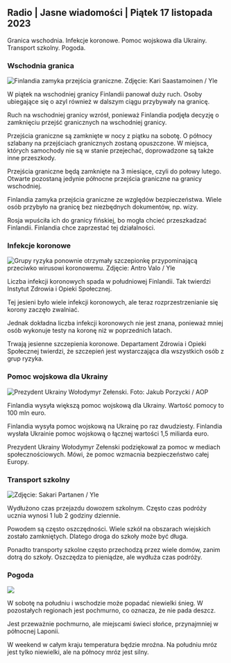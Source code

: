 ## Radio \| Jasne wiadomości \| Piątek 17 listopada 2023

Granica wschodnia. Infekcje koronowe. Pomoc wojskowa dla Ukrainy. Transport szkolny. Pogoda.

### Wschodnia granica

![Finlandia zamyka przejścia graniczne. Zdjęcie: Kari Saastamoinen / Yle](https://images.cdn.yle.fi/image/upload/c_crop,h_2908,w_5178,x_0,y_0/ar_1.777777777777777,c_fill,g_faces,h_675,w_1200/dpr_1.0/q_auto:eco/f_auto/fl_lossy/v1699908616/39-1200025655285565477b)

W piątek na wschodniej granicy Finlandii panował duży ruch. Osoby ubiegające się o azyl również w dalszym ciągu przybywały na granicę.

Ruch na wschodniej granicy wzrósł, ponieważ Finlandia podjęła decyzję o zamknięciu przejść granicznych na wschodniej granicy.

Przejścia graniczne są zamknięte w nocy z piątku na sobotę. O północy szlabany na przejściach granicznych zostaną opuszczone. W miejsca, których samochody nie są w stanie przejechać, doprowadzone są także inne przeszkody.

Przejścia graniczne będą zamknięte na 3 miesiące, czyli do połowy lutego. Otwarte pozostaną jedynie północne przejścia graniczne na granicy wschodniej.

Finlandia zamyka przejścia graniczne ze względów bezpieczeństwa. Wiele osób przybyło na granicę bez niezbędnych dokumentów, np. wizy.

Rosja wpuściła ich do granicy fińskiej, bo mogła chcieć przeszkadzać Finlandii. Finlandia chce zaprzestać tej działalności.

### Infekcje koronowe

![Grupy ryzyka ponownie otrzymały szczepionkę przypominającą przeciwko wirusowi koronowemu. Zdjęcie: Antro Valo / Yle](https://images.cdn.yle.fi/image/upload/c_crop,h_3247,w_5773,x_0,y_601/ar_1.777777777777777,c_fill,g_faces,h_675,w_1200/dpr_1.0/q_auto:eco/f_auto/fl_lossy/v1699867130/39-11997076551e51acfff3)

Liczba infekcji koronowych spada w południowej Finlandii. Tak twierdzi Instytut Zdrowia i Opieki Społecznej.

Tej jesieni było wiele infekcji koronowych, ale teraz rozprzestrzenianie się korony zaczęło zwalniać.

Jednak dokładna liczba infekcji koronowych nie jest znana, ponieważ mniej osób wykonuje testy na koronę niż w poprzednich latach.

Trwają jesienne szczepienia koronowe. Departament Zdrowia i Opieki Społecznej twierdzi, że szczepień jest wystarczająca dla wszystkich osób z grup ryzyka.

### Pomoc wojskowa dla Ukrainy

![Prezydent Ukrainy Wołodymyr Zełenski. Foto: Jakub Porzycki / AOP](https://images.cdn.yle.fi/image/upload/c_crop,h_1393,w_2477,x_0,y_0/ar_1.7777777777777777,c_fill,g_faces,h_675,w_1200/dpr_1.0/q_auto:eco/f_auto/fl_lossy/v1696579988/39-1182210651fc13097ccb)

Finlandia wysyła większą pomoc wojskową dla Ukrainy. Wartość pomocy to 100 mln euro.

Finlandia wysyła pomoc wojskową na Ukrainę po raz dwudziesty. Finlandia wysłała Ukrainie pomoc wojskową o łącznej wartości 1,5 miliarda euro.

Prezydent Ukrainy Wołodymyr Zełenski podziękował za pomoc w mediach społecznościowych. Mówi, że pomoc wzmacnia bezpieczeństwo całej Europy.

### Transport szkolny

![Zdjęcie: Sakari Partanen / Yle](https://images.cdn.yle.fi/image/upload/c_crop,h_1494,w_2655,x_0,y_0/ar_1.777777777777777,c_fill,g_faces,h_675,w_1200/dpr_1.0/q_auto:eco/f_auto/fl_lossy/v1677057284/39-107608063f5dc988d5c3)

Wydłużono czas przejazdu dowozem szkolnym. Często czas podróży ucznia wynosi 1 lub 2 godziny dziennie.

Powodem są często oszczędności. Wiele szkół na obszarach wiejskich zostało zamkniętych. Dlatego droga do szkoły może być długa.

Ponadto transporty szkolne często przechodzą przez wiele domów, zanim dotrą do szkoły. Oszczędza to pieniądze, ale wydłuża czas podróży.

### Pogoda

![](https://images.cdn.yle.fi/image/upload/c_crop,h_1080,w_1919,x_0,y_0/ar_1.7777777777777777,c_fill,g_faces,h_675,w_1200/dpr_1.0/q_auto:eco/f_auto/fl_lossy/v1700238427/39-120255565579437e32dc)

W sobotę na południu i wschodzie może popadać niewielki śnieg. W pozostałych regionach jest pochmurno, co oznacza, że nie pada deszcz.

Jest przeważnie pochmurno, ale miejscami świeci słońce, przynajmniej w północnej Laponii.

W weekend w całym kraju temperatura będzie mroźna. Na południu mróz jest tylko niewielki, ale na północy mróz jest silny.